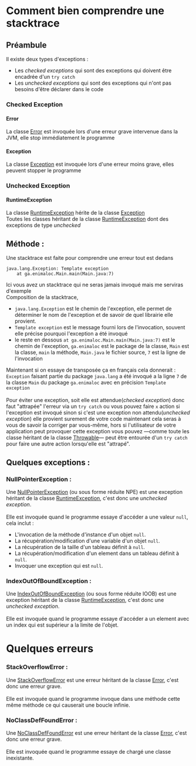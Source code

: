 # Comment bien comprendre une stacktrace

## Préambule
Il existe deux types d'exceptions :
- Les _checked exceptions_ qui sont des exceptions qui doivent être encadrée d'un `try catch`
- Les _unchecked exceptions_ qui sont des exceptions qui n'ont pas besoins d'être déclarer dans le code

### Checked Exception
#### Error
La classe [Error](https://docs.oracle.com/javase/8/docs/api/java/lang/Error.html) est invoquée lors d'une erreur grave intervenue dans la JVM, elle stop immédiatement le programme

#### Exception
La classe [Exception](https://docs.oracle.com/javase/8/docs/api/java/lang/Exception.html) est invoquée lors d'une erreur moins grave, elles peuvent stopper le programme<br>

### Unchecked Exception
#### RuntimeException
La classe [RuntimeException](https://docs.oracle.com/javase/8/docs/api/java/lang/RuntimeException.html) hérite de la classe [Exception](https://docs.oracle.com/javase/8/docs/api/java/lang/Exception.html) <br>
Toutes les classes héritant de la classe [RuntimeException](https://docs.oracle.com/javase/8/docs/api/java/lang/RuntimeException.html) dont des exceptions de type _unchecked_

## Méthode :
Une stacktrace est faite pour comprendre une erreur tout est dedans
```
java.lang.Exception: Template exception
	at ga.enimaloc.Main.main(Main.java:7)
```
Ici vous avez un stacktrace qui ne seras jamais invoqué mais me serviras d'exemple<br>
Composition de la stacktrace,<br>
- `java.lang.Exception` est le chemin de l'exception, elle permet de déterminer le nom de l'exception et de savoir de quel librairie elle provient.
- `Template exception` est le message fourni lors de l'invocation, souvent elle précise pourquoi l'exception a été invoqué
- le reste en dessous `at ga.enimaloc.Main.main(Main.java:7)` est le chemin de l'exception, `ga.enimaloc` est le package de la classe, `Main` est la classe, `main` la méthode, `Main.java` le fichier source, `7` est la ligne de l'invocation

Maintenant si on essaye de transposée ça en français cela donnerait :<br>
`Exception` faisant partie du package `java.lang` a été invoqué a la ligne `7` de la classe `Main` du package `ga.enimaloc` avec en précision `Template exception`<br>
<br>
Pour éviter une exception, soit elle est attendue(_checked exception_) donc faut "attrapée" l'erreur via un `try catch` ou vous pouvez faire `x` action si l'exception est invoqué sinon si c'est une exception non attendu(_unchecked exception_) elle provient surement de votre code maintenant cela seras à vous de savoir la corriger par vous-même, hors si l'utilisateur de votre application peut provoquer cette exception vous pouvez —comme toute les classe héritant de la classe [Throwable](https://docs.oracle.com/javase/8/docs/api/java/lang/Throwable.html)— peut être entourée d'un `try catch` pour faire une autre action lorsqu'elle est "attrapé".
## Quelques exceptions :
### NullPointerException :
Une [NullPointerException](https://docs.oracle.com/javase/8/docs/api/java/lang/NullPointerException.html) (ou sous forme réduite NPE) est une exception héritant de la classe [RuntimeException](https://docs.oracle.com/javase/8/docs/api/java/lang/RuntimeException.html), c'est donc une _unchecked exception_.<br>
<br>
Elle est invoquée quand le programme essaye d'accéder a une valeur `null`, cela inclut :
- L'invocation de la méthode d'instance d'un objet `null`.
- La récupération/modification d'une variable d'un objet `null`.
- La récupération de la taille d'un tableau définit à `null`.
- La récupération/modification d'un element dans un tableau définit à `null`.
- Invoquer une exception qui est `null`.

### IndexOutOfBoundException :
Une [IndexOutOfBoundException](https://docs.oracle.com/javase/8/docs/api/java/lang/IndexOutOfBoundException.html) (ou sous forme réduite IOOB) est une exception héritant de la classe [RuntimeException](https://docs.oracle.com/javase/8/docs/api/java/lang/RuntimeException.html), c'est donc une _unchecked exception_.<br>
<br>
Elle est invoquée quand le programme essaye d'accéder a un element avec un index qui est supérieur a la limite de l'objet.

# Quelques erreurs
### StackOverflowError :
Une [StackOverflowError](https://docs.oracle.com/javase/8/docs/api/java/lang/StackOverflowError.html) est une erreur héritant de la classe [Error](https://docs.oracle.com/javase/8/docs/api/java/lang/Error.html), c'est donc une erreur grave.<br>
<br>
Elle est invoquée quand le programme invoque dans une méthode cette même méthode ce qui causerait une boucle infinie.

### NoClassDefFoundError :
Une [NoClassDefFoundError](https://docs.oracle.com/javase/8/docs/api/java/lang/NoClassDefFoundError.html) est une erreur héritant de la classe [Error](https://docs.oracle.com/javase/8/docs/api/java/lang/Error.html), c'est donc une erreur grave.<br>
<br>
Elle est invoquée quand le programme essaye de chargé une classe inexistante.

